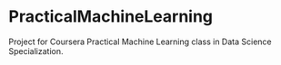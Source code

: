# PracticalMachineLearning
Project for Coursera Practical Machine Learning class in Data Science Specialization.
